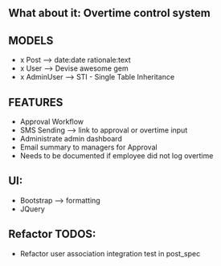 ## What about it: Overtime control system 

## MODELS
- x Post --> date:date rationale:text
- x User --> Devise awesome gem
- x AdminUser --> STI - Single Table Inheritance

## FEATURES
- Approval Workflow
- SMS Sending --> link to approval or overtime input
- Administrate admin dashboard
- Email summary to managers for Approval
- Needs to be documented if employee did not log overtime

## UI:
- Bootstrap --> formatting
- JQuery

## Refactor TODOS:
- Refactor user association integration test in post_spec

